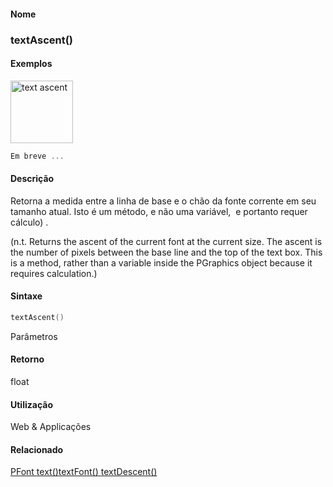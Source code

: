 
#### Nome
### textAscent()

#### Exemplos
<img alt="text ascent" src="media/textAscent_.gif" style="border: 0px solid ; width: 100px; height: 100px;"/>

```pde
Em breve ...

```

#### Descrição
Retorna a medida entre a linha de base e o chão da
fonte corrente em seu tamanho atual. Isto é um método, e
não uma variável,  e portanto requer cálculo) .

(n.t. Returns the ascent of the current font at the current size. The
ascent is the number of pixels between the base line and the top of the
text box. This is a method, rather than a variable inside the PGraphics
object because it requires calculation.)

#### Sintaxe
```pde
textAscent()

```
Parâmetros

#### Retorno

	
float

#### Utilização

	
Web & Applicações

#### Relacionado
[PFont ](PFont)[text()](text_)[textFont()](textFont_)[ ](textFont_)[textDescent()](textDescent_)
